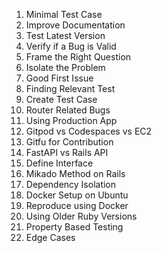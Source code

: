 1. Minimal Test Case
2. Improve Documentation
3. Test Latest Version
4. Verify if a Bug is Valid
5. Frame the Right Question
6. Isolate the Problem
7. Good First Issue
8. Finding Relevant Test
9. Create Test Case
10. Router Related Bugs
11. Using Production App
12. Gitpod vs Codespaces vs EC2
13. Gitfu for Contribution
14. FastAPI vs Rails API
15. Define Interface
16. Mikado Method on Rails
17. Dependency Isolation
18. Docker Setup on Ubuntu
19. Reproduce using Docker
20. Using Older Ruby Versions
21. Property Based Testing
22. Edge Cases